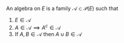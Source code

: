 An algebra on $E$ is a family $\mathcal A\subset \mathcal{P}(E)$ such that
1. $E \in \mathcal A$
2. $A\in \mathcal A \implies A^c \in \mathcal A$
3. If $A,B\in \mathcal{A}$ then $A\cup B\in \mathcal{A}$
